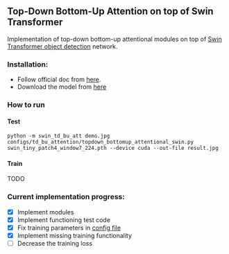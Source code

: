 ## Top-Down Bottom-Up Attention on top of Swin Transformer
 
Implementation of top-down bottom-up attentional modules on top of [Swin Transformer object detection](https://github.com/SwinTransformer/Swin-Transformer-Object-Detection) network.

### Installation:

- Follow official doc from [here](https://github.com/open-mmlab/mmdetection/blob/master/docs/en/get_started.md/#Installation).
- Download the model from [here](https://github.com/SwinTransformer/storage/releases/download/v1.0.0/swin_tiny_patch4_window7_224.pth)

### How to run
#### Test
```shell
python -m swin_td_bu_att demo.jpg configs/td_bu_attention/topdown_bottomup_attentional_swin.py swin_tiny_patch4_window7_224.pth --device cuda --out-file result.jpg
```
#### Train
TODO

### Current implementation progress:

- [x] Implement modules
- [x] Implement functioning test code
- [x] Fix training parameters in [config file](configs/td_bu_attention/topdown_bottomup_attentional_swin.py)
- [x] Implement missing training functionality
- [ ] Decrease the training loss